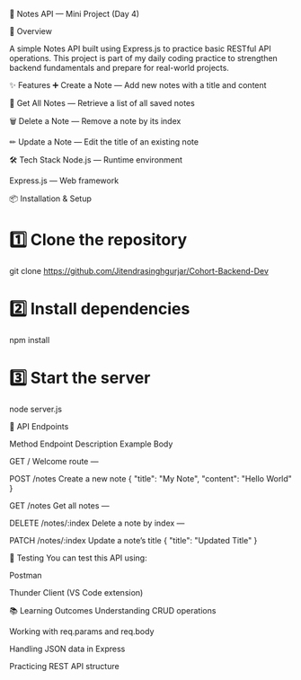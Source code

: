 📝 Notes API — Mini Project (Day 4)

🚀 Overview

A simple Notes API built using Express.js to practice basic RESTful API operations.
This project is part of my daily coding practice to strengthen backend fundamentals and prepare for real-world projects.

✨ Features
➕ Create a Note — Add new notes with a title and content

📄 Get All Notes — Retrieve a list of all saved notes

🗑 Delete a Note — Remove a note by its index

✏ Update a Note — Edit the title of an existing note

🛠 Tech Stack
Node.js — Runtime environment

Express.js — Web framework

📦 Installation & Setup



# 1️⃣ Clone the repository
git clone https://github.com/Jitendrasinghgurjar/Cohort-Backend-Dev


# 2️⃣ Install dependencies
npm install


# 3️⃣ Start the server
node server.js


📌 API Endpoints

Method	Endpoint	Description	Example Body


GET	/	Welcome route	—


POST	/notes	Create a new note	{ "title": "My Note", "content": "Hello World" }


GET	/notes	Get all notes	—


DELETE	/notes/:index	Delete a note by index	—


PATCH	/notes/:index	Update a note’s title	{ "title": "Updated Title" }


🧪 Testing
You can test this API using:

Postman

Thunder Client (VS Code extension)


📚 Learning Outcomes
Understanding CRUD operations

Working with req.params and req.body

Handling JSON data in Express

Practicing REST API structure

